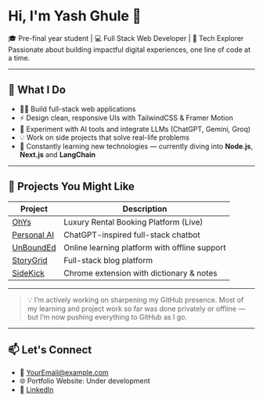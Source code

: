 # Hi, I'm Yash Ghule 👋

🎓 Pre-final year student | 💻 Full Stack Web Developer | 🧠 Tech Explorer  
Passionate about building impactful digital experiences, one line of code at a time.

---

## 🧩 What I Do

- 🧑‍💻 Build full-stack web applications 
- ⚡ Design clean, responsive UIs with TailwindCSS & Framer Motion
- 🤖 Experiment with AI tools and integrate LLMs (ChatGPT, Gemini, Groq)
- 💡 Work on side projects that solve real-life problems
- 🚀 Constantly learning new technologies — currently diving into **Node.js**, **Next.js** and **LangChain**

---

## 🧪 Projects You Might Like

| Project | Description |
|--------|-------------|
| [OhYs](https://30gsybdbah3dpwio.live.co.dev/) | Luxury Rental Booking Platform (Live) |
| [Personal AI](https://v0-minimalist-chatbot-ui.vercel.app/) | ChatGPT-inspired full-stack chatbot |
| [UnBoundEd](https://github.com/Yash-Ghule/UnBoundEd) | Online learning platform with offline support |
| [StoryGrid](https://storygrid.vercel.app/) | Full-stack blog platform |
| [SideKick](https://github.com/Yash-Ghule/SideKick) | Chrome extension with dictionary & notes |

---

> 💡 I’m actively working on sharpening my GitHub presence. Most of my learning and project work so far was done privately or offline — but I’m now pushing everything to GitHub as I go.


---

## 📫 Let's Connect
- 📩 [YourEmail@example.com](mailto:yashghule24@gmail.com)
- 🌐 Portfolio Website: Under development 
- 💼 [LinkedIn](https://www.linkedin.com/in/yash-ghule-8a35b5302/)
